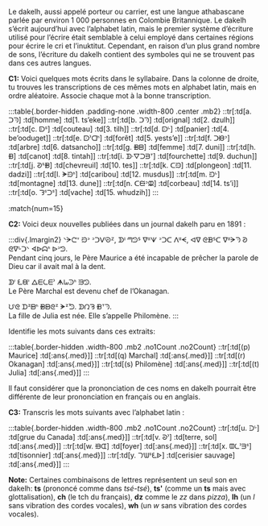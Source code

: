 Le dakelh, aussi appelé porteur ou carrier, est une langue athabascane parlée par environ 1 000 personnes
en Colombie Britannique. Le dakelh s’écrit aujourd’hui avec l’alphabet latin, mais le premier système
d’écriture utilisé pour l’écrire était semblable à celui employé dans certaines régions pour écrire le cri
et l’inuktitut. Cependant, en raison d’un plus grand nombre de sons, l’écriture du dakelh contient des
symboles qui ne se trouvent pas dans ces autres langues.


**C1:** Voici quelques mots écrits dans le syllabaire. Dans la colonne de droite, tu trouves les transcriptions
de ces mêmes mots en alphabet latin, mais en ordre aléatoire. Associe chaque mot à la bonne transcription.

:::table{.border-hidden .padding-none .width-800 .center .mb2}
::tr[:td[a. ᑐᘅ] :td[homme] :td[1. ts’eke]]
::tr[:td[b. ᑐᘆ] :td[orignal] :td[2. dzulh]]
::tr[:td[c. ᗟᔆ] :td[couteau] :td[3. tilh]]
::tr[:td[d. ᗠᒡ] :td[panier] :td[4. be’ooduget]]
::tr[:td[e. ᗠᐣᗡᑋ] :td[forêt] :td[5. yests’e]]
::tr[:td[f. ᑐᙝᐣ] :td[arbre] :td[6. datsancho]]
::tr[:td[g. ᙪᗸ] :td[femme] :td[7. duni]]
::tr[:td[h. ᙫ] :td[canot] :td[8. tintah]]
::tr[:td[i. ᗫᐧᐁᑐᗲᐪ] :td[fourchette] :td[9. duchun]]
::tr[:td[j. ᘑᔆᙪ] :td[chevreuil] :td[10. tes]]
::tr[:td[k. ᑕᙌ] :td[plongeon] :td[11. dadzi]]
::tr[:td[l. ᗘᙌᑋ] :td[caribou] :td[12. musdus]]
::tr[:td[m. ᙊᒡ] :td[montagne] :td[13. dune]]
::tr[:td[n. ᑕᙦᐣᙜ] :td[corbeau] :td[14. ts’i]]
::tr[:td[o. ᘊᔆᑐᔆ] :td[vache] :td[15. whudzih]]
:::

:match{num=15}

**C2:** Voici deux nouvelles publiées dans un journal dakelh paru en 1891 :

:::div{.lmargin2}
ᐠᗒᘧᐪ ᙌᐣ ᐣᑐᐯᑊᘒᙆ, ᗫᑊ ᘉᘦᔆ ᐁᐦᗐ ᐣᑐᑕ ᐱᐦᗕ, ᐊᐁ ᘓᗽᔆᑕ ᐁᐦᗒᘆ ᘑ ᘓᐁᒡᑐᐠ ᗏᐉᗣᑋ ᐉᐣᘥ.
<br>Pendant cinq jours, le Père Maurice a été incapable de prêcher la parole de Dieu car il avait mal à la dent.

ᗫᑊ ᘍᙙᑊ ᐃᗴᘇᗴᐣ ᗗᘈᑔᑋ ᙐᘦ.
<br>Le Père Marchal est devenu chef de l’Okanagan.

ᙀᑊᘓ ᗪᙆᗸᑋ ᙪᗸᘓᙆ ᗘᙆᘬ. ᗬᘣᘋ ᙩᐪᘆ.
<br>La fille de Julia est née. Elle s’appelle Philomène.
:::

Identifie les mots suivants dans ces extraits: 

:::table{.border-hidden .width-800 .mb2 .no1Count .no2Count}
::tr[:td[(p) Maurice] :td[:ans{.med}]]
::tr[:td[(q) Marchal] :td[:ans{.med}]]
::tr[:td[(r) Okanagan] :td[:ans{.med}]]
::tr[:td[(s) Philomène] :td[:ans{.med}]]
::tr[:td[(t) Julia] :td[:ans{.med}]]
:::

Il faut considérer que la prononciation de ces noms en dakelh pourrait être différente de leur
prononciation en français ou en anglais.

**C3:** Transcris les mots suivants avec l’alphabet latin :

:::table{.border-hidden .width-800 .mb2 .no1Count .no2Count}
::tr[:td[u. ᑓᒡ] :td[grue du Canada] :td[:ans{.med}]]
::tr[:td[v. ᘐᐣ] :td[terre, sol] :td[:ans{.med}]]
::tr[:td[w. ᙤᗭ] :td[foyer] :td[:ans{.med}]]
::tr[:td[x. ᗵᘇᐣᗱᔆ] :td[tisonnier] :td[:ans{.med}]]
::tr[:td[y. ᘄᑊᗯᔆᘍᐉ] :td[cerisier sauvage] :td[:ans{.med}]]
:::

**Note:** Certaines combinaisons de lettres représentent un seul son en dakelh: **ts** (prononcé comme dans
*tsé-tsé*), **ts'** (comme un **ts** mais avec glottalisation), **ch** (le tch du français), **dz** comme le *zz* dans *pizza*), **lh**
(un *l* sans vibration des cordes vocales), **wh** (un *w* sans vibration des cordes vocales).
